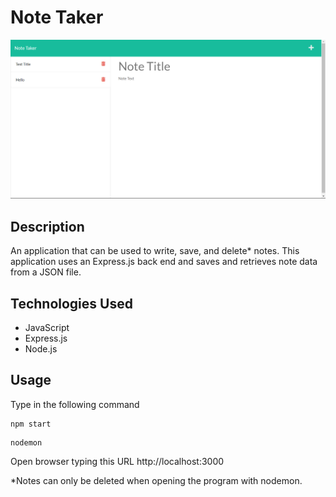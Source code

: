 # Note Taker
![](note-taker-img.png)

## Description
 An application that can be used to write, save, and delete* notes. This application uses an Express.js back end and saves and retrieves note data from a JSON file.

## Technologies Used
- JavaScript
- Express.js
- Node.js

## Usage 
Type in the following command

``` 
npm start
```

```
nodemon
```

Open browser typing this URL
http://localhost:3000

*Notes can only be deleted when opening the program with nodemon.
